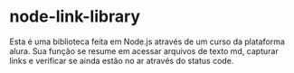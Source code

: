 # node-link-library
Esta é uma biblioteca feita em Node.js através de um curso da plataforma alura. Sua função se resume em acessar arquivos de texto md, capturar links e verificar se ainda estão no ar através do status code.

